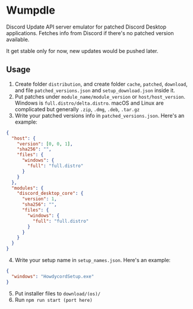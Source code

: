 # Wumpdle

Discord Update API server emulator for patched Discord Desktop applications. Fetches info from Discord if there's no patched version available.

It get stable only for now, new updates would be pushed later.

## Usage

1. Create folder `distribution`, and create folder `cache`, `patched`, `download`, and file `patched_versions.json` and `setup_download.json` inside it.
2. Put patches under `module_name/module_version` or `host/host_version`. Windows is `full.distro/delta.distro`. macOS and Linux are complicated but generally `.zip`, `.dmg`, `.deb`, `.tar.gz`
3. Write your patched versions info in `patched_versions.json`. Here's an example:
```json
{
  "host": {
    "version": [0, 0, 1],
    "sha256": "",
    "files": {
      "windows": {
        "full": "full.distro"
      }
    }
  },
  "modules": {
    "discord_desktop_core": {
      "version": 1,
      "sha256": "",
      "files": {
        "windows": {
          "full": "full.distro"
        }
      }
    }
  }
}
```
4. Write your setup name in `setup_names.json`. Here's an example:
```json
{
  "windows": "HowdycordSetup.exe"
}
```
5. Put installer files to `download/(os)/`
6. Run `npm run start (port here)`